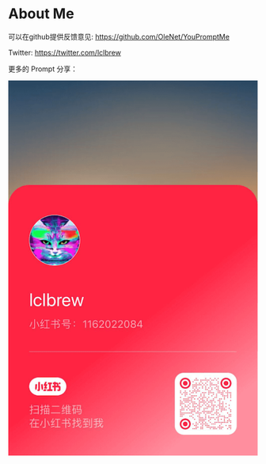 About Me
============

可以在github提供反馈意见: https://github.com/OleNet/YouPromptMe

Twitter: https://twitter.com/lclbrew

更多的 Prompt 分享：

![contact](./contact.png)


